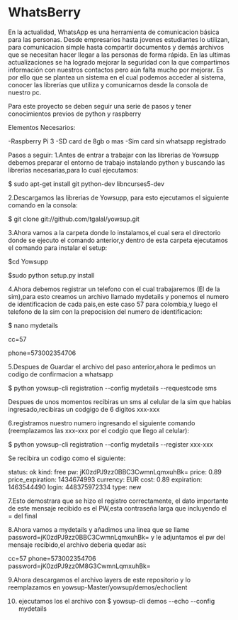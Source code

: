 # WhatsBerry

En la actualidad, WhatsApp es una herramienta de comunicacion básica para las personas. Desde empresarios hasta jovenes estudiantes lo utilizan, para comunicacion simple hasta compartir documentos y demás archivos que se necesitan hacer llegar a las personas de forma rápida. En las ultimas actualizaciones se ha logrado mejorar la seguridad con la que compartimos información con nuestros contactos pero aún falta mucho por mejorar. Es por ello que se plantea un sistema en el cual podemos acceder al sistema, conocer las librerías que utiliza y comunicarnos desde la consola de nuestro pc.

Para este proyecto se deben seguir una serie de pasos y tener conocimientos previos de python y raspberry

Elementos Necesarios:

-Raspberry Pi 3
-SD card de 8gb o mas
-Sim card sin whatsapp registrado

Pasos a seguir:
1.Antes de entrar a trabajar con las librerias de Yowsupp debemos preparar el entorno de trabajo instalando python y buscando las          librerias necesarias,para lo cual ejecutamos:

$ sudo apt-get install git python-dev libncurses5-dev

2.Descargamos las librerias de Yowsupp, para esto ejecutamos el siguiente comando en la consola:

$ git clone git://github.com/tgalal/yowsup.git

3.Ahora vamos a la carpeta donde lo instalamos,el cual sera el directorio donde se ejecuto el comando anterior,y dentro de esta carpeta ejecutamos el comando para instalar el setup:

$cd Yowsupp

$sudo python setup.py install

4.Ahora debemos registrar un telefono con el cual trabajaremos (El de la sim),para esto creamos un archivo llamado mydetails y ponemos el numero de identificacion de cada pais,en este caso 57 para colombia,y luego el telefono de la sim con la prepocision del numero de identificacion:

$ nano mydetails

cc=57

phone=573002354706

5.Despues de Guardar el archivo del paso anterior,ahora le pedimos un codigo de confirmacion a whatsapp

$ python yowsup-cli registration --config mydetails --requestcode sms

Despues de unos momentos recibiras un sms al celular de la sim que habias ingresado,recibiras un codgigo de 6 digitos xxx-xxx

6.registramos nuestro numero ingresando el siguiente comando (reemplazamos las xxx-xxx por el codgio que llego al celular):

$ python yowsup-cli registration --config mydetails --register xxx-xxx

Se recibira un codigo como el siguiente:

status: ok
kind: free
pw: jK0zdPJ9zz0BBC3CwmnLqmxuhBk=
price: 0.89
price_expiration: 1434674993
currency: EUR
cost: 0.89
expiration: 1463544490
login: 448375972334
type: new

7.Esto demostrara que se hizo el registro correctamente, el dato importante de este mensaje recibido es el PW,esta contraseña larga que incluyendo el = del final

8.Ahora vamos a mydetails y añadimos una linea que se llame password=jK0zdPJ9zz0BBC3CwmnLqmxuhBk= y le adjuntamos el pw del mensaje recibido,el archivo deberia quedar asi:

cc=57
phone=573002354706
password=jK0zdPJ9zz0M8G3CwmnLqmxuhBk=

9.Ahora descargamos el archivo layers de este repositorio y lo reemplazamos en yowsup-Master/yowsup/demos/echoclient 

10. ejecutamos los el archivo con $ yowsup-cli demos --echo --config mydetails



